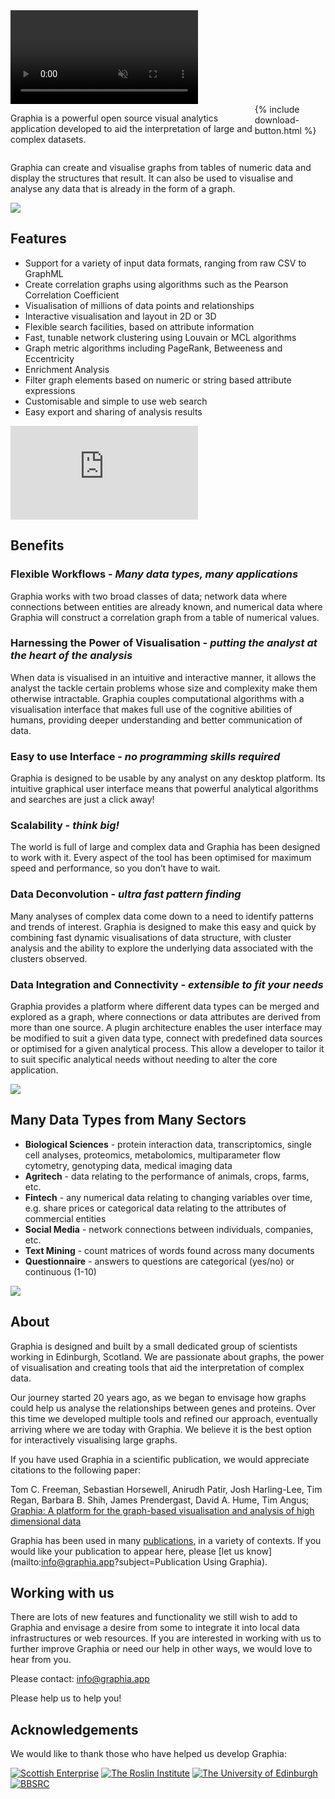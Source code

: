 <div class="full-width">
<video id="banner" autoplay muted loop oncontextmenu="return false;">
<source src="{{site.url}}/assets/banner.webm" type="video/webm">
<source src="{{site.url}}/assets/banner.mp4" type="video/mp4">
</video>
</div>

<div style="display: flex;">
<p>
Graphia is a powerful open source visual analytics application developed to aid the interpretation of large and complex datasets.
</p>
<div>{% include download-button.html %}</div>
</div>

Graphia can create and visualise graphs from tables of numeric data and display the structures that result. It can also be used to visualise and analyse any data that is already in the form of a graph.

![]({{site.url}}/assets/main/tree-graphs.png)

## **Features**

- Support for a variety of input data formats, ranging from raw CSV to GraphML
- Create correlation graphs using algorithms such as the Pearson Correlation Coefficient
- Visualisation of millions of data points and relationships
- Interactive visualisation and layout in 2D or 3D
- Flexible search facilities, based on attribute information
- Fast, tunable network clustering using Louvain or MCL algorithms
- Graph metric algorithms including PageRank, Betweeness and Eccentricity
- Enrichment Analysis
- Filter graph elements based on numeric or string based attribute expressions
- Customisable and simple to use web search
- Easy export and sharing of analysis results

<div class="video-container">
<iframe class="responsive-iframe" src="https://www.youtube.com/embed/YjfthA5DIOk" frameborder="0"
    allow="accelerometer; autoplay; clipboard-write; encrypted-media; gyroscope; picture-in-picture" allowfullscreen>
</iframe>
</div>

## **Benefits**

### **Flexible Workflows** - _Many data types, many applications_

Graphia works with two broad classes of data; network data where connections between entities are already known, and numerical data where Graphia will construct a correlation graph from a table of numerical values.

### **Harnessing the Power of Visualisation** - _putting the analyst at the heart of the analysis_

When data is visualised in an intuitive and interactive manner, it allows the analyst the tackle certain problems whose size and complexity make them otherwise intractable. Graphia couples computational algorithms with a visualisation interface that makes full use of the cognitive abilities of humans, providing deeper understanding and better communication of data.

### **Easy to use Interface** - _no programming skills required_

Graphia is designed to be usable by any analyst on any desktop platform. Its intuitive graphical user interface means that powerful analytical algorithms and searches are just a click away!

### **Scalability** - _think big!_

The world is full of large and complex data and Graphia has been designed to work with it. Every aspect of the tool has been optimised for maximum speed and performance, so you don’t have to wait.

### **Data Deconvolution** - _ultra fast pattern finding_

Many analyses of complex data come down to a need to identify patterns and trends of interest. Graphia is designed to make this easy and quick by combining fast dynamic visualisations of data structure, with cluster analysis and the ability to explore the underlying data associated with the clusters observed.

### **Data Integration and Connectivity** - _extensible to fit your needs_

Graphia provides a platform where different data types can be merged and explored as a graph, where connections or data attributes are derived from more than one source. A plugin architecture enables the user interface may be modified to suit a given data type, connect with predefined data sources or optimised for a given analytical process. This allow a developer to tailor it to suit specific analytical needs without needing to alter the core application.

![]({{site.url}}/assets/main/black-graph.png)

## **Many Data Types from Many Sectors**

- **Biological Sciences** - protein interaction data, transcriptomics, single cell analyses, proteomics, metabolomics, multiparameter flow cytometry, genotyping data, medical imaging data
- **Agritech** - data relating to the performance of animals, crops, farms, etc.
- **Fintech** - any numerical data relating to changing variables over time, e.g. share prices or categorical data relating to the attributes of commercial entities
- **Social Media** - network connections between individuals, companies, etc.
- **Text Mining** - count matrices of words found across many documents
- **Questionnaire** - answers to questions are categorical (yes/no) or continuous (1-10)

![]({{site.url}}/assets/main/ui.png)

## **About**

Graphia is designed and built by a small dedicated group of scientists working in Edinburgh, Scotland. We are passionate about graphs, the power of visualisation and creating tools that aid the interpretation of complex data. 

Our journey started 20 years ago, as we began to envisage how graphs could help us analyse the relationships between genes and proteins. Over this time we developed multiple tools and refined our approach, eventually arriving where we are today with Graphia. We believe it is the best option for interactively visualising large graphs.

If you have used Graphia in a scientific publication, we would appreciate citations to the following paper:

Tom C. Freeman, Sebastian Horsewell, Anirudh Patir, Josh Harling-Lee, Tim Regan, Barbara B. Shih, James Prendergast, David A. Hume, Tim Angus; [Graphia: A platform for the graph-based visualisation and analysis of high dimensional data](https://journals.plos.org/ploscompbiol/article?id=10.1371/journal.pcbi.1010310)

Graphia has been used in many [publications]({{site.url}}/citations.html), in a variety of contexts. If you would like your publication to appear here, please [let us know](mailto:info@graphia.app?subject=Publication Using Graphia).

## **Working with us**

There are lots of new features and functionality we still wish to add to Graphia and envisage a desire from some to integrate it into local data infrastructures or web resources. If you are interested in working with us to further improve Graphia or need our help in other ways, we would love to hear from you.

Please contact: <info@graphia.app>

Please help us to help you!

## **Acknowledgements** ##

We would like to thank those who have helped us develop Graphia:

[![Scottish Enterprise]({{site.url}}/assets/logos/scotent.png)](https://www.scottish-enterprise.com/)
[![The Roslin Institute]({{site.url}}/assets/logos/roslin.png)](https://www.roslin.ed.ac.uk/)
[![The University of Edinburgh]({{site.url}}/assets/logos/uoe.png)](https://www.ed.ac.uk/)
[![BBSRC]({{site.url}}/assets/logos/bbsrc.png)](https://bbsrc.ukri.org/)
